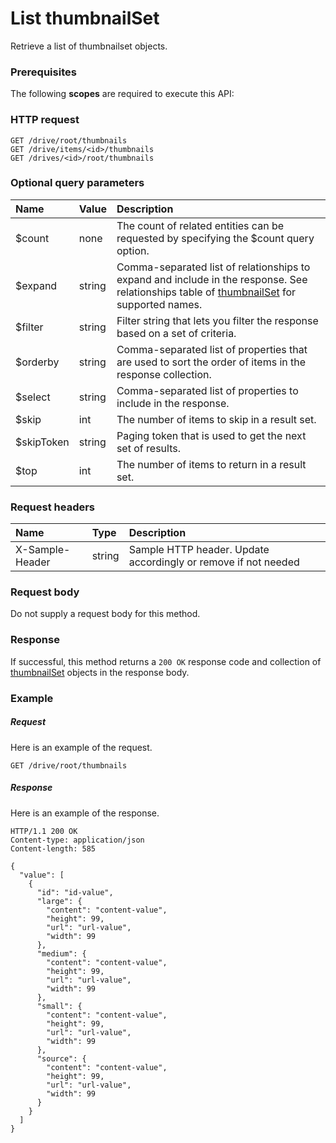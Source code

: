 # List thumbnailSet

Retrieve a list of thumbnailset objects.
### Prerequisites
The following **scopes** are required to execute this API: 
### HTTP request
<!-- { "blockType": "ignored" } -->
```http
GET /drive/root/thumbnails
GET /drive/items/<id>/thumbnails
GET /drives/<id>/root/thumbnails
```
### Optional query parameters
|Name|Value|Description|
|:---------------|:--------|:-------|
|$count|none|The count of related entities can be requested by specifying the $count query option.|
|$expand|string|Comma-separated list of relationships to expand and include in the response. See relationships table of [thumbnailSet](../resources/thumbnailset.md) for supported names. |
|$filter|string|Filter string that lets you filter the response based on a set of criteria.|
|$orderby|string|Comma-separated list of properties that are used to sort the order of items in the response collection.|
|$select|string|Comma-separated list of properties to include in the response.|
|$skip|int|The number of items to skip in a result set.|
|$skipToken|string|Paging token that is used to get the next set of results.|
|$top|int|The number of items to return in a result set.|

### Request headers
| Name       | Type | Description|
|:-----------|:------|:----------|
| X-Sample-Header  | string  | Sample HTTP header. Update accordingly or remove if not needed|

### Request body
Do not supply a request body for this method.
### Response
If successful, this method returns a `200 OK` response code and collection of [thumbnailSet](../resources/thumbnailset.md) objects in the response body.
### Example
##### Request
Here is an example of the request.
<!-- {
  "blockType": "request",
  "name": "get_thumbnails"
}-->
```http
GET /drive/root/thumbnails
```
##### Response
Here is an example of the response.
<!-- {
  "blockType": "response",
  "truncated": false,
  "@odata.type": "microsoft.graph.thumbnailset",
  "isCollection": true
} -->
```http
HTTP/1.1 200 OK
Content-type: application/json
Content-length: 585

{
  "value": [
    {
      "id": "id-value",
      "large": {
        "content": "content-value",
        "height": 99,
        "url": "url-value",
        "width": 99
      },
      "medium": {
        "content": "content-value",
        "height": 99,
        "url": "url-value",
        "width": 99
      },
      "small": {
        "content": "content-value",
        "height": 99,
        "url": "url-value",
        "width": 99
      },
      "source": {
        "content": "content-value",
        "height": 99,
        "url": "url-value",
        "width": 99
      }
    }
  ]
}
```

<!-- uuid: 8fcb5dbc-d5aa-4681-8e31-b001d5168d79
2015-10-25 14:57:30 UTC -->
<!-- {
  "type": "#page.annotation",
  "description": "List thumbnailSet",
  "keywords": "",
  "section": "documentation",
  "tocPath": ""
}-->